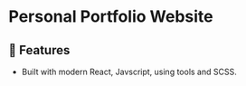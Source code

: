 # Personal Portfolio Website

## 🚀 Features

- Built with modern React, Javscript, using tools and SCSS.
